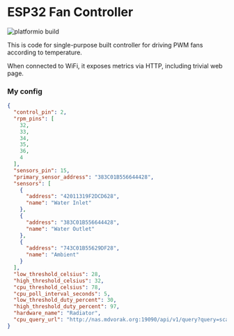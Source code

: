 # ESP32 Fan Controller

![platformio build](https://github.com/mdvorak-iot/esp-fan-controller/workflows/platformio%20build/badge.svg)

This is code for single-purpose built controller for driving PWM fans according to temperature.

When connected to WiFi, it exposes metrics via HTTP, including trivial web page.

### My config

```json
{
  "control_pin": 2,
  "rpm_pins": [
    32,
    33,
    34,
    35,
    36,
    4
  ],
  "sensors_pin": 15,
  "primary_sensor_address": "383C01B556644428",
  "sensors": [
    {
      "address": "42011319F2DCD628",
      "name": "Water Inlet"
    },
    {
      "address": "383C01B556644428",
      "name": "Water Outlet"
    },
    {
      "address": "743C01B55629DF28",
      "name": "Ambient"
    }
  ],
  "low_threshold_celsius": 28,
  "high_threshold_celsius": 32,
  "cpu_threshold_celsius": 78,
  "cpu_poll_interval_seconds": 5,
  "low_threshold_duty_percent": 30,
  "high_threshold_duty_percent": 97,
  "hardware_name": "Radiator",
  "cpu_query_url": "http://nas.mdvorak.org:19090/api/v1/query?query=scalar%28round%28avg_over_time%28ohm_cpu_celsius%7Bjob%3D%22mikee_pc%22%2Csensor%3D%22Core+%28Tctl/Tdie%29%22%7D%5B15s%5D%29,0.1%29%29"
}
```
